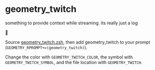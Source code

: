# geometry_twitch

something to provide context while streaming. its really just a log



Source [geometry_twitch.zsh](/geometry_twitch.zsh), then add geometry_twitch to your prompt (`GEOMETRY_RPROMPT+=(geometry_twitch)`).

Change the color with `GEOMETRY_TWITCH_COLOR`, the symbol with `GEOMETRY_TWITCH_SYMBOL`, and the file location with `GEOMETRY_TWITCH`.
